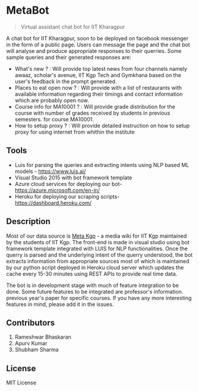 # MetaBot
> Virtual assistant chat bot for IIT Kharagpur

A chat bot for IIT Kharagpur, soon to be deployed on facebook messenger in the form of a public page. Users can message the page
and the chat bot will analyse and produce appropriate responses to their querries. Some sample queries and their generated responses are:
- What's new ?  : Will provide top latest news from four channels namely awaaz, scholar's avenue, IIT Kgp Tech and Gymkhana based
on the user's feedback in the prompt generated.
- Places to eat open now ?  : Will provide with a list of restaurants with available information regarding their timings and contact information
which are probably open now.
- Course info for MA10001 ? : Will provide grade distribution for the course with number of grades received by students in previous semesters.
for course MA10001.
- How to setup proxy ? : Will provide detailed instruction on how to setup proxy for using internet from whithin the institute

## Tools

- Luis for parsing the queries and extracting intents using NLP based ML models - https://www.luis.ai/
- Visual Studio 2015 with bot framework template
- Azure cloud services for deploying our bot- https://azure.microsoft.com/en-in/
- Heroku for deploying our scraping scripts- https://dashboard.heroku.com/

## Description

Most of our data source is [Meta Kgp](https://wiki.metakgp.org/w/Main_Page) - a media wiki for IIT Kgp maintained by the students of IIT Kgp.
The front-end is made in visual studio using bot framework template integrated with LUIS for NLP functionalities. Once the querry is parsed and
the underlying intent of the querry understood, the bot extracts information from appropriate sources most of which is maintained by
our python script deployed in Heroku cloud server which updates the cache every 15-30 minutes using REST APIs to provide real time data.

The bot is in development stage with much of feature integration to be done. Some future features to be integrated are professor's information.
previous year's paper for specific courses. If you have any more interesting features in mind, please add it in the issues.

## Contributors

1. Rameshwar Bhaskaran
2. Apurv Kumar
3. Shubham Sharma

## License

MIT License

